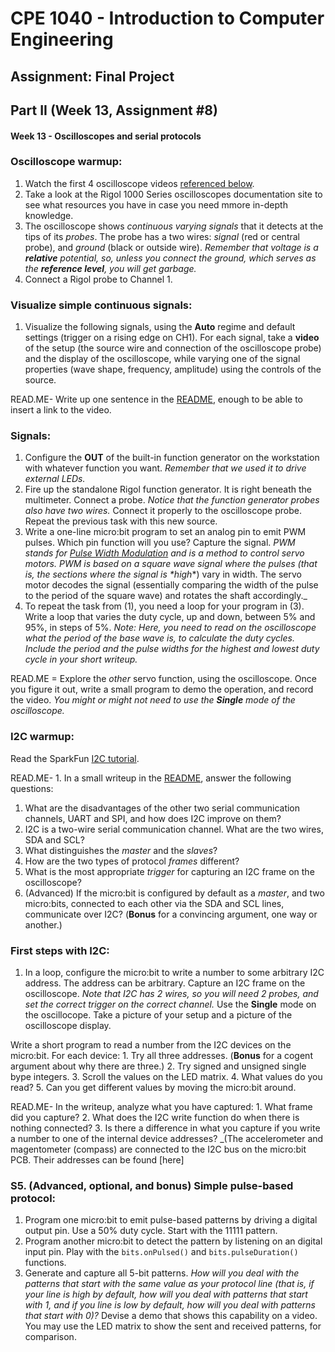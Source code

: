# CPE 1040 - Introduction to Computer Engineering

## Assignment: Final Project

## Part II (Week 13, Assignment #8)

#### Week 13 - Oscilloscopes and serial protocols

### Oscilloscope warmup:

   1. Watch the first 4 oscilloscope videos [referenced below](#oscilloscopes).
   2. Take a look at the Rigol 1000 Series oscilloscopes documentation site to see what resources you have in case you need mmore in-depth knowledge.
   3. The oscilloscope shows _continuous varying signals_ that it detects at the tips of its _probes_. The probe has a two wires: _signal_ (red or central probe), and _ground_ (black or outside wire). _Remember that voltage is a **relative** potential, so, unless you connect the ground, which serves as the **reference level**, you will get garbage._
   4. Connect a Rigol probe to Channel 1.

### Visualize simple continuous signals:

   1. Visualize the following signals, using the **Auto** regime and default settings (trigger on a rising edge on CH1). For each signal, take a **video** of the setup (the source wire and connection of the oscilloscope probe) and the display of the oscilloscope, while varying one of the signal properties (wave shape, frequency, amplitude) using the controls of the source. 
 
READ.ME- Write up one sentence in the [README](README.md), enough to be able to insert a link to the video.

### Signals:
1. Configure the **OUT** of the built-in function generator on the workstation with whatever function you want. _Remember that we used it to drive external LEDs._
2. Fire up the standalone Rigol function generator. It is right beneath the multimeter. Connect a probe. _Notice that the function generator probes also have two wires._ Connect it properly to the oscilloscope probe. Repeat the previous task with this new source.
 3. Write a one-line micro:bit program to set an analog pin to emit PWM pulses. Which pin function will you use? Capture the signal. _PWM stands for [Pulse Width Modulation](https://en.wikipedia.org/wiki/Pulse-width_modulation) and is a method to control servo motors. PWM is based on a square wave signal where the pulses (that is, the sections where the signal is *_*high**) vary in width. The servo motor decodes the signal (essentially comparing the width of the pulse to the period of the square wave) and rotates the shaft accordingly._
 4. To repeat the task from (1), you need a loop for your program in (3). Write a loop that varies the duty cycle, up and down, between 5% and 95%, in steps of 5%. _Note: Here, you need to read on the oscilloscope what the period of the base wave is, to calculate the duty cycles. Include the period and the pulse widths for the highest and lowest duty cycle in your short writeup._

READ.ME = Explore the _other_ servo function, using the oscilloscope. Once you figure it out, write a small program to demo the operation, and record the video. _You might or might not need to use the **Single** mode of the oscilloscope._
   
### I2C warmup:
 Read the SparkFun [I2C tutorial](https://learn.sparkfun.com/tutorials/i2c).
 
 READ.ME-  1. In a small writeup in the [README](README.md), answer the following questions:
 
  1. What are the disadvantages of the other two serial communication channels, UART and SPI, and how does I2C improve on them?
  2. I2C is a two-wire serial communication channel. What are the two wires, SDA and SCL?
  3. What distinguishes the _master_ and the _slaves_?
  4. How are the two types of protocol _frames_ different?
  5. What is the most appropriate _trigger_ for capturing an I2C frame on the oscilloscope?
  6. (Advanced) If the micro:bit is configured by default as a _master_, and two micro:bits, connected to each other via the SDA and SCL lines, communicate over I2C? (**Bonus** for a convincing argument, one way or another.)
 

### First steps with I2C:

  1. In a loop, configure the micro:bit to write a number to some arbitrary I2C address. The address can be arbitrary. Capture an I2C frame on the oscilloscope. _Note that I2C has 2 wires, so you will need 2 probes, and set the correct trigger on the correct channel._ Use the **Single** mode on the oscillocope. Take a picture of your setup and a picture of the oscilloscope display. 

Write a short program to read a number from the I2C devices on the micro:bit. For each device:
      1. Try all three addresses. (**Bonus** for a cogent argument about why there are three.)
      2. Try signed and unsigned single bype integers.
      3. Scroll the values on the LED matrix. 
      4. What values do you read?
      5. Can you get different values by moving the micro:bit around.
      
 READ.ME- In the writeup, analyze what you have captured:
      1. What frame did you capture?
      2. What does the I2C write function do when there is nothing connected?
      3. Is there a difference in what you capture if you write a number to one of the internal device addresses? _(The accelerometer and magentometer (compass) are connected to the I2C bus on the micro:bit PCB. Their addresses can be found [here]
      
  

   
### S5. (Advanced, optional, and bonus) Simple pulse-based protocol:
   1. Program one micro:bit to emit pulse-based patterns by driving a digital output pin. Use a 50% duty cycle. Start with the 11111 pattern.
   2. Program another micro:bit to detect the pattern by listening on an digital input pin. Play with the `bits.onPulsed()` and `bits.pulseDuration()` functions.
   3. Generate and capture all 5-bit patterns. _How will you deal with the patterns that start with the same value as your protocol line (that is, if your line is high by default, how will you deal with patterns that start with 1, and if you line is low by default, how will you deal with patterns that start with 0)?_ Devise a demo that shows this capability on a video. You may use the LED matrix to show the sent and received patterns, for comparison.
